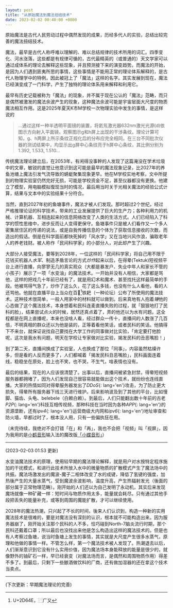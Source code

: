 ```yaml
---
layout: post
title: "从原始魔法到魔法扭结技术"
date: 2023-02-02 00:40:00 +0800
---
```


原始魔法是古代人民劳动过程中偶然发现的成果，历经多代人的实验，总结出较完善的魔法扭结技术。

魔法，最早是古代人称呼难以理解的、难以总结规律的技术所用的词汇。四季变化、河水涨落，这些都是有规律可循的，古代最精英的（或普通的）天文学家可以通过成体系的理论去解释这些现象，并且预测接下来的演变趋势。而魔法的开始，是因为人们遇到匪夷所思的事情，这些事情是不能用正常的理论体系解释的，是古代人物理学中的特例，因此被冠上了「魔法」这样的名字。其实发展到现在，魔法已经演变成了一门科学，产生了独特的理论体系用来解释和利用它。

最早有历史记载被称为「魔法」的现象，并不属于现在公认的「魔法」范畴，而只是偶然被激发的魔法余波产生的现象，这种魔法余波可能是宇宙层面大尺度的物质魔法相互作用。这是2025年夏天K市M学校一次物理实验中发生的事情，是这样说的

> ...通过这样一种半透明平面镜的装置，将氦氖激光器632nm激光光源(d)依图示方向射入平面镜，观察图示g和h屏上出现的干涉条纹。理论计算可知，g、h两屏上所示条纹正规化后的分布应完全相同。在三台不同批次仪器的测试结果中，均显示出g屏中心条纹亮于h屏中心条纹，其比例分别为1.392, 1.533, 1.510...

传统魔法理论建立后，在2053年，有闲得没事幹的人发现了这篇淹没在学术垃圾中的文章，敏锐的直觉让他意识到这可能是最早的魔法现象记录，比2027年的养鱼池塘上魔法引发气流导致的蜻蜓聚集现象更早。他在M学校实地考察，文中所提到的物理实验室仍然完好无损，可能是学校资金不足，甚至仪器都没有更换。他建立了模型，用电脑模拟復现当时的情况，最后用当时关于光相关魔法的经验公式计算，结果与文本中的实验结果十分符合。

当然，直到2027年初的鱼塘事件，魔法才被人们发现。那时超过2个世纪，经过严格推理论证的科学技术，带来的工业发展提供了巨大的生产力；各种利用力的机械、计算机器、互相连起来的信息网络改变了人类的生活方式。人们已经陷入了科学的惯性思维中，进步反而让人变得更保守。鱼塘事件只是被人们看作又一个多人密集居住区的传递的说法，或是自我传播信息的个体为了获取信息接收的次数，而造出的假话。倒是在科学面前都快死掉的「风水学」又在当地兴风作浪，骗取老年人的养老钱财。被人称作「民间科学家」的小部分人，对此却产生了兴趣。

大部分人接受魔法，要等到2028年，一位这样的「民间科学家」将自己用不限于花钱买机器人*水军*、制造矛盾言论的方式*炒作*起来以后，在得晕(Tektuk)短视频平台上进行直播，向寥寥无几的真实观众（大都是暴发户、失业中年人和家长不管的小孩子）展示了一项「水变油」的魔法技术。一开始并没有人相信，大家都是骂他，这样的把戏几十年前已经有了，就是用幻术和魔术、甚至找托这样最简单的手段。他被骂得气急了，炒作了这么久，花了这么多钱，也没有什么人看他，看的人还骂他。他就在直播平台上当众在百𭙎[^1]铁耙（一种论坛）公布了所使用的魔法技术。这种技术很简单，一般人用家中的材料就可以做到。后来真地有人抱着*锤*他的心态做了这个魔法技术，本身想着和民科连麦直播失败的过程，就「狠狠地打了民科的脸」，结果尝试点火的时候，居然还真点着了，弄的他还以为水有问题。这全程都是在网上直播呢，本来也没啥人看，经过群众一传十，直播间的人数涨了几百倍，不明真相的群众还以为他是装的，正等着看他笑话，或者民科的笑话。他搞得下不来台，就保证说找自己要找在大学工作的同事做对比实验，「肯定要打他脸呢，这次是我水有问题，明天在学校让专家做对比实验，揭发民科的丑恶嘴脸！」

到了第二天，直播间换成了实验室，人也换成了那位「同事」，内容虽然枯燥许多，但是看的人反而更多了，人们都喊着「揭发民科丑恶嘴脸」，民科画面连着线，稳稳坐在原处，脸上也不笑，也不哭，不生气，啥表情也没有。

最后的结果，现在的人应该很清楚了。出事以后，直播间被紧急封禁，得晕短视频服务器都拥堵了，因为人们发现自己很容易就能做出这个技术，就纷纷也连线直播。大家的热情如同对得晕服务器发出了*DDoS*{: lang='en'}攻击，为了防止更大损失，得晕所有服务器下线三天进行维护。后来影响波及到了其他的平台，比如慢脚、猫齿、头龟、belebele（白赖白赖）。到最后，人们只能翻出数十年前的古老*P2P*{: lang='en'}科技互相传视频，那种科技在当时因为各种*APP*{: lang='en'}的资源垄断，还有*ipv4*{: lang='en'}运营商级大内网和*ipv6*{: lang='en'}地址审查和防火墙，早都过时了，根本没人用，只有一些偏执狂在用。

（未完待续，我绝对不会打错「在」和「再」，我也不会把「视频」叫「视屏」，因为我用的是[小鹤音形](https://www.flypy.com/)输入法的魔改版[「小蝶音形」](https://github.com/geezmolycos/flutterpy)）

---
(2023-02-03 01:53 更新)

水变油魔法技术的原理，使用较早期的魔法理论解释，就是用户对水按特定程序施加的干扰模式，和进行此技术所放入水中的微量物质的扩散模式产生了魔法场中的共振。魔法场激发出的魔波-魔子二相体改变了水的成键，降低了氢键的强度，加热後产生的大量水蒸气，受到魔波余波影响，温度升高，产生热辐射发光（後面的部分属于正常物理范畴）。刚开始的人们还以为自己发明了永动机，其实后来发现魔场就像一种矿藏一样：短时间与物质作用太多，能量就会耗尽。只有通过其他手段把丢失的能量补充，或等到周围的魔能扩散，才可以继续使用。

2028年的魔法热潮，只兴起了不长的时间，後来人们认识到，构造一种新的实用魔法技术是很难的，要是对魔法没有深刻的认识，根本就不可能构造出来。因为服务器崩了，刚开始关注那个民科的人不多，恰巧碰到North-7脑炎流行时期，那个民科还戴着口罩；所以最后也没找出来他是怎么构造出这样的魔法技术的。但是也有人考察过鱼塘，说当时鱼塘上发生的事情，其实就是大尺度产生很多水蒸气，原理和他做的事情一样。不管怎么样，第一个魔法技术被人发现了。热潮退去以后，人们渐渐意识到它没有什么实用价值，因为魔法场本身能释放的能量是很少的，就像野外的铀矿石一样，早已经衰变（对魔法场而言，是偶然和周围物质作用）得差不多了。到最后，只剩下一些酿酒做饮料的厂商，还有做加湿器的还在拿这个技术当卖点。

---

(下次更新：早期魔法理论的完善)

[^1]: U+2D64E，⿸广又
